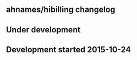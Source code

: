 ahnames/hibilling changelog
---------------------------

## Under development


## Development started 2015-10-24

